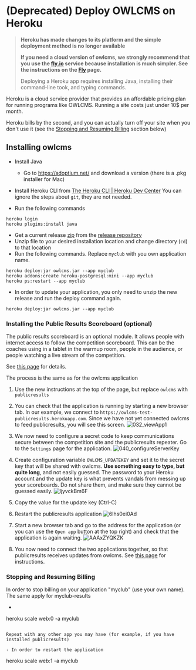 

# (Deprecated) Deploy OWLCMS on Heroku

> **Heroku has made changes to its platform and the simple deployment method is no longer available**
>
> **If you need a cloud version of owlcms, we strongly recommend that you use the [fly.io](https;//fly.io) service because installation is much simpler.  See the instructions on the [Fly](Fly) page.**
>
> Deploying a Heroku app requires installing Java, installing their command-line took, and typing commands.

Heroku is a cloud service provider that provides an affordable pricing plan for running programs like OWLCMS.   Running a site costs just under 10$ per month.

Heroku bills by the second, and you can actually turn off your site when you don't use it (see the [Stopping and Resuming Billing](#stopping-and-resuming-billing) section below)

## Installing owlcms

- Install Java
  - Go to https://adoptium.net/ and download a version (there is a .pkg installer for Mac)

- Install Heroku CLI from [The Heroku CLI | Heroku Dev Center](https://devcenter.heroku.com/articles/heroku-cli)   You can ignore the steps about `git`, they are not needed.
- Run the following commands

```
heroku login
heroku plugins:install java
```

- Get a current release [zip](https://github.com/owlcms/owlcms4-prerelease/releases/download/45.0.1-rc02/owlcms_45.0.1-rc02.zip) from the [release repository](https://github.com/owlcms/owlcms4-prerelease/releases)
- Unzip file to your desired installation location and change directory (`cd`) to that location
- Run the following commands.  Replace `myclub` with you own application name.

```
heroku deploy:jar owlcms.jar --app myclub
heroku addons:create heroku-postgresql:mini --app myclub
heroku ps:restart --app myclub
```

- In order to update your application, you only need to unzip the new release and run the deploy command again.

```
heroku deploy:jar owlcms.jar --app myclub
```



### Installing the Public Results Scoreboard (optional)

The public results scoreboard is an optional module.  It allows people with internet access to follow the competition scoreboard.  This can be the coaches using in a tablet in the warmup room, people in the audience, or people watching a live stream of the competition.

See [this page](PublicResults) for details.

The process is the same as for the owlcms application

1. Use the new instructions at the top of the page, but replace `owlcms` with `publicresults`

2. You can check that the application is running by starting a new browser tab. In our example, we connect to `https://owlcms-test-publicresults.herokuapp.com`.  Since we have not yet connected owlcms to feed publicresults, you will see this screen.
   ![032_viewApp1](img/PublicResults/032_viewApp1.png)

3. We now need to configure a secret code to keep communications secure between the competition site and the publicresults repeater.  Go to the `Settings` page for the application.
   ![040_configureServerKey](img/PublicResults/040_configureServerKey.png)
4. Create configuration variable `OWLCMS_UPDATEKEY` and set it to the secret key that will be shared with owlcms.  **Use something easy to type, but quite long**, and not easily guessed.  The  password to your Heroku account and the update key is what prevents vandals from messing up your scoreboards.  Do not share them, and make sure they cannot be guessed easily.
   ![ljyvckBm6F](img/PublicResults/Example/ljyvckBm6F.png)
5. Copy the value for the update key (Ctrl-C)

6. Restart the publicresults application
   ![6Ihs0ei0Ad](img/PublicResults/Example/6Ihs0ei0Ad.png)

7. Start a new browser tab and go to the address for the application (or you can use the `Open app` button at the top right) and check that the application is again waiting.
   ![AAAxZYQKZK](img/PublicResults/Example/AAAxZYQKZK.png)

8. You now need to connect the two applications together, so that publicresults receives updates from owlcms.  See [this page](PublicResults) for instructions.

### Stopping and Resuming Billing

In order to stop billing on your application "myclub" (use your own name).  The same apply for myclub-results

- ```
heroku scale web:0 -a myclub
  ```
  
  Repeat with any other app you may have (for example, if you have installed publicresults)

- In order to restart the application

  ```
  heroku scale web:1 -a myclub
  ```

